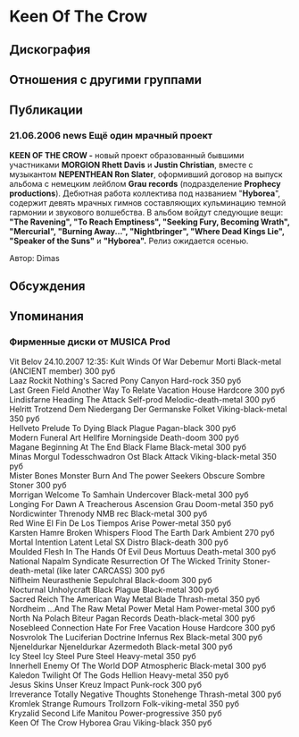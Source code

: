 # Keen Of The Crow



## Дискография


## Отношения с другими группами


## Публикации

### 21.06.2006 news Ещё один мрачный проект

<P><STRONG>KEEN OF THE CROW -</STRONG> новый проект образованный бывшими участниками <STRONG>MORGION Rhett Davis</STRONG> и <STRONG>Justin Christian</STRONG>, вместе с музыкантом <STRONG>NEPENTHEAN Ron Slater</STRONG>, оформивший договор на выпуск альбома с немецким лейблом <STRONG>Grau records</STRONG> (подразделение <STRONG>Prophecy productions</STRONG>). Дебютная работа коллектива под названием "<STRONG>Hyborea</STRONG>", содержит девять мрачных гимнов составляющих кульминацию темной гармонии и звукового волшебства. В альбом войдут следующие вещи: <STRONG>"The Ravening", "To Reach Emptiness", "Seeking Fury, Becoming Wrath", "Mercurial", "Burning Away...", "Nightbringer", "Where Dead Kings Lie", "Speaker of the Suns"</STRONG>&nbsp;и <STRONG>"Hyborea".</STRONG> Релиз ожидается осенью.</P>
Автор: Dimas


## Обсуждения


## Упоминания

### Фирменные диски от MUSICA Prod

Vit Belov 24.10.2007 12:35:
Kult	Winds Of War	Debemur Morti	Black-metal (ANCIENT member)	300 руб<BR>Laaz Rockit	Nothing's Sacred	Pony Canyon	Hard-rock	350 руб<BR>Last Green Field	Another Way To Relate	Vacation House	Hardcore	300 руб<BR>Lindisfarne	Heading The Attack	Self-prod	Melodic-death-metal	300 руб<BR>Helritt	Trotzend Dem Niedergang	Der Germanske Folket	Viking-black-metal	350 руб<BR>Hellveto	Prelude To Dying	Black Plague	Pagan-black	300 руб<BR>Modern Funeral Art	Hellfire	Morningside	Death-doom	300 руб<BR>Magane	Beginning At The End	Black Flame	Black-metal	300 руб<BR>Minas Morgul	Todesschwadron Ost	Black Attack	Viking-black-metal	350 руб<BR>Mister Bones	Monster Burn And The power Seekers	Obscure Sombre	Stoner	300 руб<BR>Morrigan	Welcome To Samhain	Undercover	Black-metal	300 руб<BR>Longing For Dawn	A Treacherous Ascension	Grau	Doom-metal	350 руб<BR>Nordicwinter	Threnody	NMB rec	Black-metal	300 руб<BR>Red Wine	El Fin De Los Tiempos	Arise	Power-metal	350 руб<BR>Karsten Hamre	Broken Whispers	Flood The Earth	Dark Ambient	270 руб<BR>Mortal Intention	Latent Letal	SX Distro	Black-death	300 руб<BR>Moulded Flesh	In The Hands Of Evil	Deus Mortuus	Death-metal	300 руб<BR>National Napalm Syndicate	Resurrection Of The Wicked	Trinity	Stoner-death-metal (like later CARCASS)	300 руб<BR>Niflheim	Neurasthenie	Sepulchral	Black-doom	300 руб<BR>Nocturnal  	Unholycraft	Black Plague	Black-metal	300 руб<BR>Sacred Reich	The American Way	Metal Blade	Thrash-metal	350 руб<BR>Nordheim	…And The Raw Metal Power	Metal Ham	Power-metal	300 руб<BR>North	Na Polach Biteur	Pagan Records	Death-black-metal	300 руб<BR>Nosebleed Connection	Hate For Free	Vacation House	Hardcore	300 руб<BR>Nosvrolok	The Luciferian Doctrine	Infernus Rex	Black-metal	300 руб<BR>Njeneldurkar	Njeneldurkar	Azermedoth	Black-metal	300 руб<BR>Icy Steel	Icy Steel	Pure Steel	Heavy-metal	350 руб<BR>Innerhell	Enemy Of The World	DOP	Atmospheric Black-metal	300 руб<BR>Kaledon	Twilight Of The Gods	Hellion	Heavy-metal	350 руб<BR>Jesus Skins	Unser Kreuz	Impact	Punk-rock	300 руб<BR>Irreverance	Totally Negative Thoughts	Stonehenge	Thrash-metal	300 руб<BR>Kromlek	Strange Rumours	Trollzorn	Folk-viking-metal	350 руб<BR>Kryzalid	Second Life	Manitou	Power-progressive	350 руб<BR>Keen Of The Crow	Hyborea	Grau	Viking-black	350 руб<BR>

